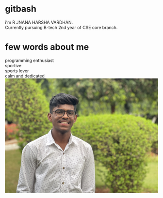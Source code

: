 # gitbash  
i'm  R JNANA HARSHA VARDHAN.  
Currently pursuing B-tech 2nd year of CSE core branch.  
# few words about me  
programming enthusiast  
sportive   
sports lover  
calm and dedicated  
![harsha vardhan](harsha.jpg)  
